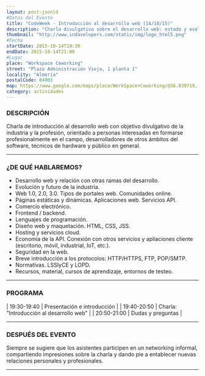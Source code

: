 ```yaml
---
layout: post-jsonld
#Datos del Evento
title: "CodeWeek - Introducción al desarrollo web (14/10/15)"
description: "Charla divulgativa sobre el desarrollo web: estado y evolución de la industria, tecnologías, diseño, relación con otras ramas"
thumbnail: "http://www.indavelopers.com/static/img/logo_html5.png"
#Fecha
startDate: 2015-10-14T19:30
endDate: 2015-10-14T21:00
#Lugar
place: "Workspace Coworking"
street: "Plaza Administración Vieja, 1 planta 1"
locality: "Almería"
postalCode: 04003
map: https://www.google.com/maps/place/WorkSpace+Coworking/@36.839719,-2.467217,14z/data=!4m2!3m1!1s0x0:0xd0b1c4e4989daf78?hl=es-ES
category: actividades
---
```


### DESCRIPCIÓN

Charla de introducción al desarrollo web con objetivo divulgativo de la industria y la profesión, orientado a personas interesadas en formarse profesionalmente en el campo, desarrolladores de otros ámbitos del software, técnicos de hardware y público en general.

---

### ¿DE QUÉ HABLAREMOS?

- Desarrollo web y relación con otras ramas del desarrollo.
- Evolución y futuro de la industria.
- Web 1.0, 2.0, 3.0. Tipos de portales web. Comunidades online.
- Páginas estáticas y dinámicas. Aplicaciones web. Servicios API.
- Comercio electrónico.
- Frontend / backend.
- Lenguajes de programación.
- Diseño web y maquetación. HTML, CSS, JSS.
- Hosting y servicios cloud.
- Economía de la API. Conexión con otros servicios y apliaciones cliente (escritorio, móvil, industrial, IoT, etc.).
- Seguridad en la web.
- Breve introducción a los protocolos: HTTP/HTTPS, FTP, POP/SMTP.
- Normativas. LSSIyCE y LOPD.
- Recursos, material, cursos de aprendizaje, entornos de testeo.

---


### PROGRAMA


| 19:30-19:40   | Presentación e introducción  |
| 19:40-20:50   | Charla: "Introducción al desarrollo web" |
| 20:50-21:00 	| Dudas y preguntas |

---


### DESPUÉS DEL EVENTO

Siempre se sugiere que los asistentes participen en un networking informal, compartiendo impresiones sobre la charla y dando pie a entablecer nuevas relaciones personales y profesionales.

---



